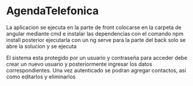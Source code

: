 # AgendaTelefonica
La aplicacion se ejecuta en la parte de front colocarse en la carpeta de angular mediante cmd e instalar las dependencias con el comando npm install
posterior ejecutarla con un ng serve
para la parte del back solo se abre la solucion y se ejecuta

El sistema esta protegido por un usuario y contraseña para acceder debe crear un nuevo usuario y posteriormente ingresar los datos correspondientes.
Una vez autenticado se podran agregar contactos, asi como editarlos y eliminarlos
